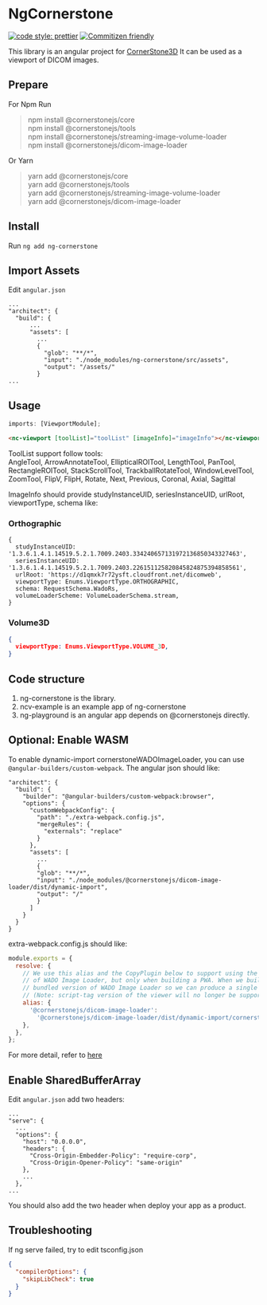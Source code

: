 # NgCornerstone

[![code style: prettier](https://img.shields.io/badge/code_style-prettier-ff69b4.svg?style=flat-square)](https://github.com/prettier/prettier)
[![Commitizen friendly](https://img.shields.io/badge/commitizen-friendly-brightgreen.svg)](http://commitizen.github.io/cz-cli/)

This library is an angular project for [CornerStone3D](https://www.cornerstonejs.org/)
It can be used as a viewport of DICOM images.

## Prepare

For Npm Run

> npm install @cornerstonejs/core  
> npm install @cornerstonejs/tools  
> npm install @cornerstonejs/streaming-image-volume-loader  
> npm install @cornerstonejs/dicom-image-loader

Or Yarn

> yarn add @cornerstonejs/core  
> yarn add @cornerstonejs/tools  
> yarn add @cornerstonejs/streaming-image-volume-loader  
> yarn add @cornerstonejs/dicom-image-loader

## Install

Run `ng add ng-cornerstone`

## Import Assets

Edit `angular.json`

```
...
"architect": {
  "build": {
      ...
      "assets": [
        ...
        {
          "glob": "**/*",
          "input": "./node_modules/ng-cornerstone/src/assets",
          "output": "/assets/"
        }
...
```

## Usage

```ts
imports: [ViewportModule];
```

```html
<nc-viewport [toolList]="toolList" [imageInfo]="imageInfo"></nc-viewport>
```

ToolList support follow tools:  
AngleTool,
ArrowAnnotateTool,
EllipticalROITool,
LengthTool,
PanTool,
RectangleROITool,
StackScrollTool,
TrackballRotateTool,
WindowLevelTool,
ZoomTool, FlipV, FlipH,
Rotate, Next, Previous, Coronal, Axial, Sagittal

ImageInfo should provide studyInstanceUID, seriesInstanceUID, urlRoot, viewportType, schema
like:
### Orthographic
```
{
  studyInstanceUID: '1.3.6.1.4.1.14519.5.2.1.7009.2403.334240657131972136850343327463',
  seriesInstanceUID: '1.3.6.1.4.1.14519.5.2.1.7009.2403.226151125820845824875394858561',
  urlRoot: 'https://d1qmxk7r72ysft.cloudfront.net/dicomweb',
  viewportType: Enums.ViewportType.ORTHOGRAPHIC,
  schema: RequestSchema.WadoRs,
  volumeLoaderScheme: VolumeLoaderSchema.stream,
}
```

### Volume3D
```json
{
  viewportType: Enums.ViewportType.VOLUME_3D,
}
```

## Code structure

1. ng-cornerstone is the library.
2. ncv-example is an example app of ng-cornerstone
3. ng-playground is an angular app depends on @cornerstonejs directly.

## Optional: Enable WASM

To enable dynamic-import cornerstoneWADOImageLoader, you can use `@angular-builders/custom-webpack`.
The angular json should like:

```
"architect": {
  "build": {
    "builder": "@angular-builders/custom-webpack:browser",
    "options": {
      "customWebpackConfig": {
        "path": "./extra-webpack.config.js",
        "mergeRules": {
          "externals": "replace"
        }
      },
      "assets": [
        ...
        {
        "glob": "**/*",
        "input": "./node_modules/@cornerstonejs/dicom-image-loader/dist/dynamic-import",
        "output": "/"
        }
      ]
    }
  }
}
```

extra-webpack.config.js should like:

```js
module.exports = {
  resolve: {
    // We use this alias and the CopyPlugin below to support using the dynamic-import version
    // of WADO Image Loader, but only when building a PWA. When we build a package, we must use the
    // bundled version of WADO Image Loader so we can produce a single file for the viewer.
    // (Note: script-tag version of the viewer will no longer be supported in OHIF v3)
    alias: {
      '@cornerstonejs/dicom-image-loader':
        '@cornerstonejs/dicom-image-loader/dist/dynamic-import/cornerstoneDICOMImageLoader.min.js',
    },
  },
};
```

For more detail, refer to [here](https://github.com/cornerstonejs/cornerstoneWADOImageLoader#upgrade-to-cwil-v4x)

## Enable SharedBufferArray

Edit `angular.json` add two headers:

```
...
"serve": {
  ...
  "options": {
    "host": "0.0.0.0",
    "headers": {
      "Cross-Origin-Embedder-Policy": "require-corp",
      "Cross-Origin-Opener-Policy": "same-origin"
    },
    ...
  },
...

```

You should also add the two header when deploy your app as a product.

## Troubleshooting

If ng serve failed, try to edit tsconfig.json

```json
{
  "compilerOptions": {
    "skipLibCheck": true
  }
}
```
